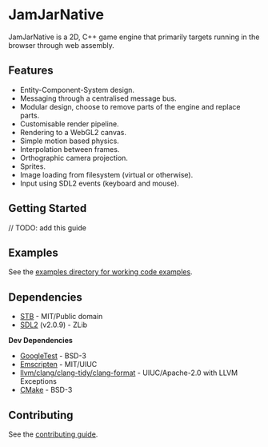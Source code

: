 # JamJarNative

JamJarNative is a 2D, C++ game engine that primarily targets running in the browser through web assembly.

## Features

- Entity-Component-System design.
- Messaging through a centralised message bus.
- Modular design, choose to remove parts of the engine and replace parts.
- Customisable render pipeline.
- Rendering to a WebGL2 canvas.
- Simple motion based physics.
- Interpolation between frames.
- Orthographic camera projection.
- Sprites.
- Image loading from filesystem (virtual or otherwise).
- Input using SDL2 events (keyboard and mouse).

## Getting Started

// TODO: add this guide

## Examples

See the [examples directory for working code examples](./examples).

## Dependencies

- [STB](https://github.com/nothings/stb) - MIT/Public domain
- [SDL2](https://github.com/libsdl-org/SDL) (v2.0.9) - ZLib

**Dev Dependencies**

- [GoogleTest](https://github.com/google/googletest) - BSD-3
- [Emscripten](https://github.com/emscripten-core/emscripten) - MIT/UIUC
- [llvm/clang/clang-tidy/clang-format](https://llvm.org/) - UIUC/Apache-2.0 with LLVM Exceptions
- [CMake](https://cmake.org/) - BSD-3

## Contributing

See the [contributing guide](./CONTRIBUTING.md).
